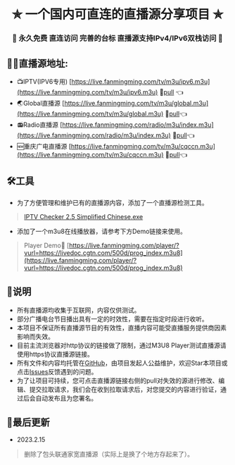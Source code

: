 <h1 align="center"> ✯ 一个国内可直连的直播源分享项目 ✯ </h1>

<h3 align="center">🔕 永久免费 直连访问 完善的台标 直播源支持IPv4/IPv6双栈访问 🔕</h3>

## 🤹‍♂️直播源地址:
- 📺IPTV(IPV6专用) [https://live.fanmingming.com/tv/m3u/ipv6.m3u](https://live.fanmingming.com/tv/m3u/ipv6.m3u) 📑[pull](https://github.com/fanmingming/live/edit/main/tv/m3u/ipv6.m3u) 👈
- 🌏Global直播源 [https://live.fanmingming.com/tv/m3u/global.m3u](https://live.fanmingming.com/tv/m3u/global.m3u) 📑[pull](https://github.com/fanmingming/live/edit/main/tv/m3u/global.m3u)👈
- 📻Radio直播源 [https://live.fanmingming.com/radio/m3u/index.m3u](https://live.fanmingming.com/radio/m3u/index.m3u) 📑[pull](https://github.com/fanmingming/live/edit/main/radio/m3u/index.m3u)👈
- 🆕重庆广电直播源 [https://live.fanmingming.com/tv/m3u/cqccn.m3u](https://live.fanmingming.com/tv/m3u/cqccn.m3u) 📑[pull](https://github.com/fanmingming/live/edit/main/tv/m3u/cqccn.m3u)👈

## 🛠️工具
- 为了方便管理和维护已有的直播源内容，添加了一个直播源检测工具。

> [IPTV Checker 2.5 Simplified Chinese.exe](https://live.fanmingming.com/tools/IPTV-Checker-2.5-Simplified-Chinese.exe)

- 添加了一个m3u8在线播放器，请参考下方Demo链接来使用。

> Player Demo🔗 [https://live.fanmingming.com/player/?vurl=https://livedoc.cgtn.com/500d/prog_index.m3u8](https://live.fanmingming.com/player/?vurl=https://livedoc.cgtn.com/500d/prog_index.m3u8)

## 📖说明
- 所有直播源均收集于互联网，内容仅供测试。
- 部分广播电台节目播出具有一定的时效性，需要在指定时段进行收听。
- 本项目不保证所有直播源节目的有效性，直播内容可能受直播服务提供商因素影响而失效。
- 目前主流浏览器对http协议的链接做了限制，通过M3U8 Player测试直播源请使用https协议直播源链接。
- 所有文件和内容均托管在[GitHub](https://github.com/fanmingming/live)，由项目发起人公益维护，欢迎Star本项目或点击[Issues](https://github.com/fanmingming/live/issues)反馈遇到的问题。
- 为了让项目可持续，您可点击直播源链接右侧的pull对失效的源进行修改、编辑、提交拉取请求，我们会在收到拉取请求后，对您提交的内容进行验证，通过后会自动发布且为您署名。

## 📔最后更新
- 2023.2.15
> 删除了包头联通家宽直播源（实际上是换了个地方存起来了）。
